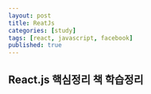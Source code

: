 ```yaml
---
layout: post
title: ReatJs
categories: [study]
tags: [react, javascript, facebook]
published: true
---
```


## React.js 핵심정리 책 학습정리
